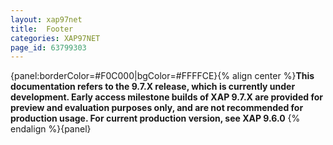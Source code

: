 ```yaml
---
layout: xap97net
title:  Footer
categories: XAP97NET
page_id: 63799303
---
```


{panel:borderColor=#F0C000|bgColor=#FFFFCE}{% align center %}**This documentation refers to the 9.7.X release, which is currently under development. Early access milestone builds of XAP 9.7.X are provided for preview and evaluation purposes only, and are not recommended for production usage. For current production version, see XAP 9.6.0** {% endalign %}{panel}
